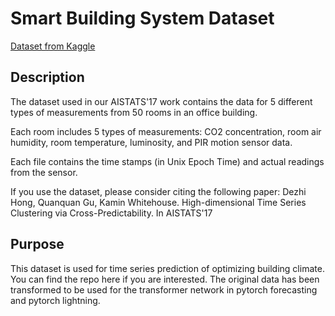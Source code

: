 # Smart Building System Dataset

[Dataset from Kaggle](https://www.kaggle.com/ranakrc/smart-building-system)

## Description
The dataset used in our AISTATS'17 work contains the data for 5 different types of measurements from 50 rooms in an office building.

Each room includes 5 types of measurements: CO2 concentration, room air humidity, room temperature, luminosity, and PIR motion sensor data.

Each file contains the time stamps (in Unix Epoch Time) and actual readings from the sensor.

If you use the dataset, please consider citing the following paper:
		Dezhi Hong, Quanquan Gu, Kamin Whitehouse.
		High-dimensional Time Series Clustering via Cross-Predictability.
		In AISTATS'17

## Purpose
This dataset is used for time series prediction of optimizing building climate. You can find the repo here if you are interested. The original data has been transformed to be used for the transformer network in pytorch forecasting and pytorch lightning.